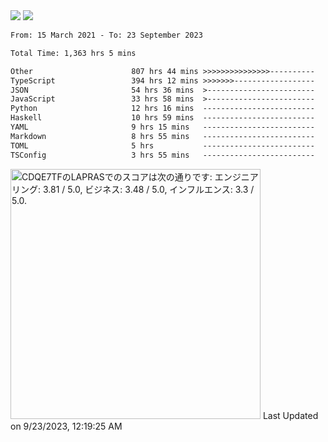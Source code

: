 <div>
  <img src="https://github-readme-stats.vercel.app/api?username=naporin0624&count_private=true&show_icons=true" />
  <img src="https://github-readme-stats.vercel.app/api/top-langs/?username=naporin0624&layout=compact&hide=css" />
  <!--START_SECTION:waka-->

```txt
From: 15 March 2021 - To: 23 September 2023

Total Time: 1,363 hrs 5 mins

Other                      807 hrs 44 mins >>>>>>>>>>>>>>>----------   59.26 %
TypeScript                 394 hrs 12 mins >>>>>>>------------------   28.92 %
JSON                       54 hrs 36 mins  >------------------------   04.01 %
JavaScript                 33 hrs 58 mins  >------------------------   02.49 %
Python                     12 hrs 16 mins  -------------------------   00.90 %
Haskell                    10 hrs 59 mins  -------------------------   00.81 %
YAML                       9 hrs 15 mins   -------------------------   00.68 %
Markdown                   8 hrs 55 mins   -------------------------   00.65 %
TOML                       5 hrs           -------------------------   00.37 %
TSConfig                   3 hrs 55 mins   -------------------------   00.29 %
```

<!--END_SECTION:waka-->
  
  <!--START_SECTION:lapras-card-->
<p ><a href="https://lapras.com/public/CDQE7TF" target="_blank" rel="noopener noreferrer"><img alt="CDQE7TFのLAPRASでのスコアは次の通りです: エンジニアリング: 3.81 / 5.0, ビジネス: 3.48 / 5.0, インフルエンス: 3.3 / 5.0." src="https://lapras-card-generator.vercel.app/api/svg?e=3.81&b=3.48&i=3.3&b1=%23232323&b2=%236d6d6d&i1=%23212121&i2=%23818181&l=ja" width="400" ></a>  
Last Updated on 9/23/2023, 12:19:25 AM</p>
<!--END_SECTION:lapras-card-->
</div>
